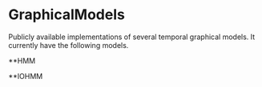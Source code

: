 # GraphicalModels
Publicly available implementations of several temporal graphical models. It currently have the following models.

**HMM

**IOHMM

